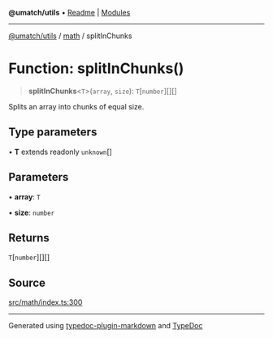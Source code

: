 **@umatch/utils** • [Readme](../../index.md) \| [Modules](../../modules.md)

***

[@umatch/utils](../../modules.md) / [math](../index.md) / splitInChunks

# Function: splitInChunks()

> **splitInChunks**\<`T`\>(`array`, `size`): `T`\[`number`\][][]

Splits an array into chunks of equal size.

## Type parameters

• **T** extends readonly `unknown`[]

## Parameters

• **array**: `T`

• **size**: `number`

## Returns

`T`\[`number`\][][]

## Source

[src/math/index.ts:300](https://github.com/umatch-oficial/utils/blob/f37b7e4/src/math/index.ts#L300)

***

Generated using [typedoc-plugin-markdown](https://www.npmjs.com/package/typedoc-plugin-markdown) and [TypeDoc](https://typedoc.org/)
